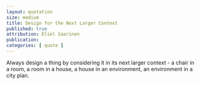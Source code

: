 ```yaml
---
layout: quotation
size: medium
title: Design for the Next Larger Context
published: true
attribution: Eliel Saarinen
publication:
categories: [ quote ]
---
```


Always design a thing by considering it in its next larger context - a chair in a room, a 
room in a house, a house in an environment, an environment in a city plan.
